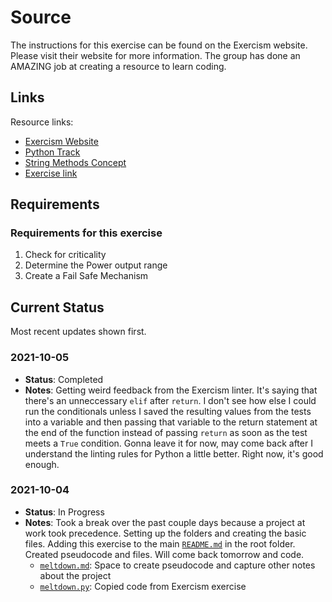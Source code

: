 # Source

The instructions for this exercise can be found on the Exercism website. Please visit their website for more information. The group has done an AMAZING job at creating a resource to learn coding.

## Links

Resource links:

- [Exercism Website](https://exercism.org/)
- [Python Track](https://exercism.org/tracks/python)
- [String Methods Concept](https://exercism.org/tracks/python/concepts/string-methods)
- [Exercise link](https://exercism.org/tracks/python/exercises/little-sisters-essay)

## Requirements

### Requirements for this exercise

1. Check for criticality
2. Determine the Power output range
3. Create a Fail Safe Mechanism

## Current Status

Most recent updates shown first.

### 2021-10-05

- **Status**: Completed
- **Notes**: Getting weird feedback from the Exercism linter. It's saying that there's an unneccessary `elif` after `return`. I don't see how else I could run the conditionals unless I saved the resulting values from the tests into a variable and then passing that variable to the return statement at the end of the function instead of passing `return` as soon as the test meets a `True` condition. Gonna leave it for now, may come back after I understand the linting rules for Python a little better. Right now, it's good enough.

### 2021-10-04

- **Status**: In Progress
- **Notes**: Took a break over the past couple days because a project at work took precedence. Setting up the folders and creating the basic files. Adding this exercise to the main [`README.md`](../README.md) in the root folder. Created pseudocode and files. Will come back tomorrow and code.
  - [`meltdown.md`](meltdown.md): Space to create pseudocode and capture other notes about the project
  - [`meltdown.py`](meltdown.py): Copied code from Exercism exercise
